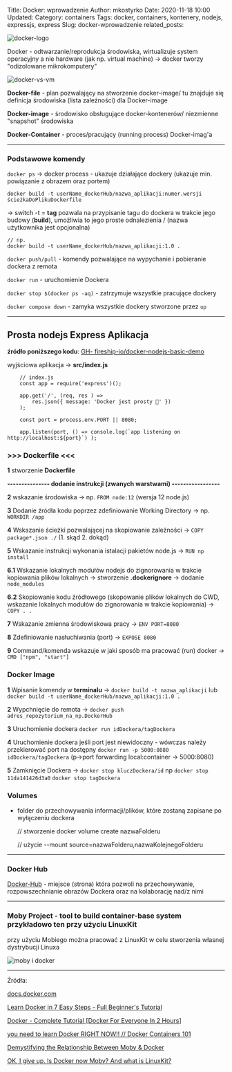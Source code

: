 Title: Docker: wprowadzenie
Author: mkostyrko
Date: 2020-11-18 10:00
Updated:
Category: containers
Tags: docker, containers, kontenery, nodejs, expressjs, express
Slug: docker-wprowadzenie
related_posts: 

![docker-logo](https://www.cloudsavvyit.com/thumbcache/0/0/576bdb68675c300a17d82c131b23c927/p/uploads/2019/06/c454d054.png)

Docker - odtwarzanie/reprodukcja środowiska, wirtualizuje system operacyjny a nie hardware (jak np. virtual machine) -> docker tworzy "odizolowane mikrokomputery"

![docker-vs-vm](https://miro.medium.com/max/700/0*5zQfr6j2fAeNPy-H.png)

**Docker-file** - plan pozwalający na stworzenie docker-image/ tu znajduje się definicja środowiska (lista zależności) dla Docker-image

**Docker-image** - środowisko obsługujące docker-kontenerów/ niezmienne "snapshot" środowiska

**Docker-Container** - proces/pracujący (running process) Docker-imag'a

---
### Podstawowe komendy

`docker ps` -> docker process - ukazuje działające dockery (ukazuje min. powiązanie z obrazem oraz portem)


    docker build -t userName_dockerHub/nazwa_aplikacji:numer.wersji ścieżkaDoPlikuDockerfile 

-> switch -t = **tag** pozwala na przypisanie tagu do dockera w trakcie jego budowy (**build**), umożliwia to jego proste odnalezienia / (nazwa użytkownika jest opcjonalna)

    // np.
    docker build -t userName_dockerHub/nazwa_aplikacji:1.0 .

`docker push/pull` - komendy pozwalające na wypychanie i pobieranie dockera z remota

`docker run` - uruchomienie Dockera

`docker stop $(docker ps -aq)` - zatrzymuje wszystkie pracujące dockery

`docker compose down` - zamyka wszystkie dockery stworzone przez `up`


---

## Prosta nodejs Express Aplikacja

**źródło poniższego kodu**: [GH-  fireship-io/docker-nodejs-basic-demo ](https://github.com/fireship-io/docker-nodejs-basic-demo)

wyjściowa aplikacja -> **src/index.js**

        // index.js
        const app = require('express')();

        app.get('/', (req, res ) => 
            res.json({ message: 'Docker jest prosty 🐳' }) 
        );

        const port = process.env.PORT || 8080;

        app.listen(port, () => console.log(`app listening on http://localhost:${port}`) );



### >>> Dockerfile <<<

**1** stworzenie **Dockerfile**

**--------------- dodanie instrukcji (zwanych warstwami) -----------------**

**2** wskazanie środowiska -> np. `FROM node:12` (wersja 12 node.js)

**3** Dodanie źródła kodu poprzez zdefiniowanie Working Directory -> np. `WORKDIR /app`

**4** Wskazanie ścieżki pozwalającej na skopiowanie zależności -> `COPY package*.json ./` (1. skąd 2. dokąd)

**5** Wskazanie instrukcji wykonania istalacji pakietów node.js -> `RUN np install`

**6.1** Wskazanie lokalnych modułów nodejs do zignorowania w trakcie kopiowania plików lokalnych -> stworzenie **.dockerignore** -> dodanie `node_modules`

**6.2** Skopiowanie kodu źródłowego (skopowanie plików lokalnych do CWD, wskazanie lokalnych modułów do zignorowania w trakcie kopiowania) -> `COPY . .` 

**7** Wskazanie zmienna środowiskowa pracy -> `ENV PORT=8080`

**8** Zdefiniowanie nasłuchiwania (port) -> `EXPOSE 8080`

**9** Command/komenda wskazuje w jaki sposób ma pracować (run) docker -> `CMD ["npm", "start"]`

### Docker Image

**1** Wpisanie komendy w **terminalu** -> `docker build -t nazwa_aplikacji` lub `docker build -t userName_dockerHub/nazwa_aplikacji:1.0 .`

**2** Wypchnięcie do remota -> `docker push adres_repozytorium_na_np.DockerHub`

**3** Uruchomienie dockera `docker run idDockera/tagDockera`

**4** Uruchomienie dockera jeśli port jest niewidoczny - wówczas należy przekierować port na dostępny `docker run -p 5000:8080 idDockera/tagDockera` (p->port forwarding local:container -> 5000:8080)

**5** Zamknięcie Dockera -> `docker stop kluczDockera/id` np `docker stop 11da141426d3a0` `docker stop tagDockera`

### Volumes

- folder do przechowywania informacji/plików, które zostaną zapisane po wyłączeniu dockera

    // stworzenie
    docker volume create nazwaFolderu

    // użycie
    --mount source=nazwaFolderu,nazwaKolejnegoFolderu


---
### Docker Hub

[Docker-Hub](https://hub.docker.com/search?q=&type=image) - miejsce (strona) która pozwoli na przechowywanie, rozpowszechnianie obrazów Dockera oraz na kolaborację nad/z nimi 

---
### Moby Project - tool to build container-base system przykładowo ten przy użyciu LinuxKit


przy użyciu Mobiego można pracować z LinuxKit w celu stworzenia własnej dystrybucji Linuxa


![moby i docker](https://collabnix.com/wp-content/uploads/2017/05/moby.png)




---

Źródła:

[docs.docker.com](https://docs.docker.com/)


[Learn Docker in 7 Easy Steps - Full Beginner's Tutorial](https://www.youtube.com/watch?v=gAkwW2tuIqE)

[Docker - Complete Tutorial [Docker For Everyone In 2 Hours]](https://www.youtube.com/watch?v=d-PPOS-VsC8)

[you need to learn Docker RIGHT NOW!! // Docker Containers 101](https://www.youtube.com/watch?v=eGz9DS-aIeY)

[Demystifying the Relationship Between Moby & Docker](https://collabnix.com/demystifying-the-relationship-between-moby-docker/)

[OK, I give up. Is Docker now Moby? And what is LinuxKit?](https://www.mirantis.com/blog/ok-i-give-up-is-docker-now-moby-and-what-is-linuxkit/)






